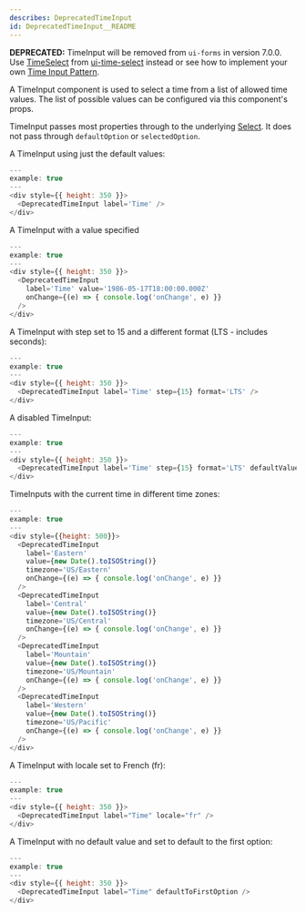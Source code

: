 ```yaml
---
describes: DeprecatedTimeInput
id: DeprecatedTimeInput__README
---
```


**DEPRECATED:** TimeInput will be removed from `ui-forms` in version 7.0.0. Use [TimeSelect](#TimeSelect) from [ui-time-select](#ui-time-select) instead or see how to implement your own [Time Input Pattern](#TimeDate).

A TimeInput component is used to select a time from a list of allowed time values. The
list of possible values can be configured via this component's props.

TimeInput passes most properties through to the underlying [Select](#Select).
It does not pass through `defaultOption` or `selectedOption`.

A TimeInput using just the default values:

```js
---
example: true
---
<div style={{ height: 350 }}>
  <DeprecatedTimeInput label='Time' />
</div>
```

A TimeInput with a value specified

```js
---
example: true
---
<div style={{ height: 350 }}>
  <DeprecatedTimeInput
    label='Time' value='1986-05-17T18:00:00.000Z'
    onChange={(e) => { console.log('onChange', e) }}
  />
</div>
```

A TimeInput with step set to 15 and a different format (LTS - includes seconds):

```js
---
example: true
---
<div style={{ height: 350 }}>
  <DeprecatedTimeInput label='Time' step={15} format='LTS' />
</div>
```

A disabled TimeInput:

```js
---
example: true
---
<div style={{ height: 350 }}>
  <DeprecatedTimeInput label='Time' step={15} format='LTS' defaultValue='1986-05-17T18:00:00.000Z' disabled />
</div>
```

TimeInputs with the current time in different time zones:

```js
---
example: true
---
<div style={{height: 500}}>
  <DeprecatedTimeInput
    label='Eastern'
    value={new Date().toISOString()}
    timezone='US/Eastern'
    onChange={(e) => { console.log('onChange', e) }}
  />
  <DeprecatedTimeInput
    label='Central'
    value={new Date().toISOString()}
    timezone='US/Central'
    onChange={(e) => { console.log('onChange', e) }}
  />
  <DeprecatedTimeInput
    label='Mountain'
    value={new Date().toISOString()}
    timezone='US/Mountain'
    onChange={(e) => { console.log('onChange', e) }}
  />
  <DeprecatedTimeInput
    label='Western'
    value={new Date().toISOString()}
    timezone='US/Pacific'
    onChange={(e) => { console.log('onChange', e) }}
  />
</div>
```

A TimeInput with locale set to French (fr):

```js
---
example: true
---
<div style={{ height: 350 }}>
  <DeprecatedTimeInput label="Time" locale="fr" />
</div>
```

A TimeInput with no default value and set to default to the first option:

```js
---
example: true
---
<div style={{ height: 350 }}>
  <DeprecatedTimeInput label="Time" defaultToFirstOption />
</div>
```
